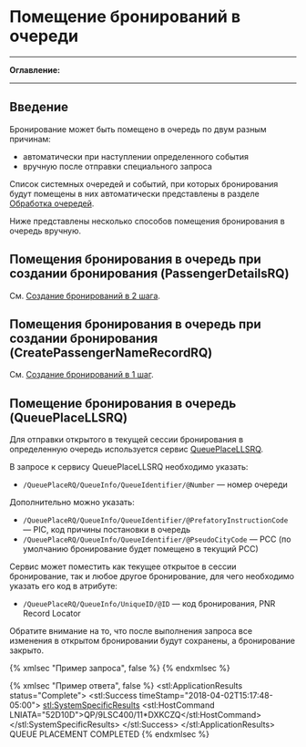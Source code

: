 # Помещение бронирований в очереди

-----

**Оглавление:**
<!-- toc -->

-----

## Введение

Бронирование может быть помещено в очередь по двум разным причинам:

- автоматически при наступлении определенного события
- вручную после отправки специального запроса

Список системных очередей и событий, при которых бронирования будут помещены в них автоматически представлены в разделе [Обработка очередей](queues.md).

Ниже представлены несколько способов помещения бронирования в очередь вручную.

## Помещения бронирования в очередь при создании бронирования (PassengerDetailsRQ)

См. [Создание бронирований в 2 шага](create-booking-2steps.md).

## Помещения бронирования в очередь при создании бронирования (CreatePassengerNameRecordRQ)

См. [Создание бронирований в 1 шаг](create-booking-1step.md).

## Помещение бронирования в очередь (QueuePlaceLLSRQ)

Для отправки открытого в текущей сессии бронирования в определенную очередь используется сервис [QueuePlaceLLSRQ](https://developer.sabre.com/docs/read/soap_apis/management/queue/place_queue_message).

В запросе к сервису QueuePlaceLLSRQ необходимо указать:
- ```/QueuePlaceRQ/QueueInfo/QueueIdentifier/@Number``` — номер очереди

Дополнительно можно указать:
- ```/QueuePlaceRQ/QueueInfo/QueueIdentifier/@PrefatoryInstructionCode``` — PIC, код причины постановки в очередь
- ```/QueuePlaceRQ/QueueInfo/QueueIdentifier/@PseudoCityCode``` — PCC (по умолчанию бронирование будет помещено в текущий PCC)

Сервис может поместить как текущее открытое в сессии бронирование, так и любое другое бронирование, для чего необходимо указать его код в атрибуте:
- ```/QueuePlaceRQ/QueueInfo/UniqueID/@ID``` — код бронирования, PNR Record Locator

Обратите внимание на то, что после выполнения запроса все изменения в открытом бронировании будут сохранены, а бронирование закрыто.

{% xmlsec "Пример запроса", false %}
<QueuePlaceRQ ReturnHostCommand="true" Version="2.0.4" xmlns="http://webservices.sabre.com/sabreXML/2011/10">
  <QueueInfo>
    <QueueIdentifier Number="400" PrefatoryInstructionCode="11" PseudoCityCode="9LSC"/>
    <UniqueID ID="DXKCZQ"/>
  </QueueInfo>
</QueuePlaceRQ>
{% endxmlsec %}

{% xmlsec "Пример ответа", false %}
<QueuePlaceRS Version="2.0.4" xmlns="http://webservices.sabre.com/sabreXML/2011/10" xmlns:stl="http://services.sabre.com/STL/v01" xmlns:xs="http://www.w3.org/2001/XMLSchema" xmlns:xsi="http://www.w3.org/2001/XMLSchema-instance">
  <stl:ApplicationResults status="Complete">
    <stl:Success timeStamp="2018-04-02T15:17:48-05:00">
      <stl:SystemSpecificResults>
        <stl:HostCommand LNIATA="52D10D">QP/9LSC400/11*DXKCZQ</stl:HostCommand>
      </stl:SystemSpecificResults>
    </stl:Success>
  </stl:ApplicationResults>
  <QueueInfo DateTime="04-02T15:17">
    <QueueIdentifier Number="0400" PseudoCityCode="9LSC"/>
    <UniqueID ID="DXKCZQ"/>
  </QueueInfo>
  <Text>QUEUE PLACEMENT COMPLETED</Text>
</QueuePlaceRS>
{% endxmlsec %}
